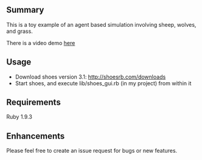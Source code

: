 ## Summary

This is a toy example of an agent based simulation involving sheep, wolves, and grass. 

There is a video demo [here](http://execdd17.github.com/toy_agent_sim)

## Usage

* Download shoes version 3.1: http://shoesrb.com/downloads
* Start shoes, and execute lib/shoes_gui.rb (in my project) from within it

## Requirements

Ruby 1.9.3

## Enhancements

Please feel free to create an issue request for bugs or new features. 
